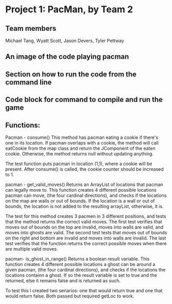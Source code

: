 # Project 1: PacMan, by Team 2

## Team members
Michael Tang, Wyatt Scott, Jason Devers, Tyler Pettway

## An image of the code playing pacman
## Section on how to run the code from the command line
## Code block for command to compile and run the game
## Functions:
Pacman - consume()
This method has pacman eating a cookie if there's one in its location. If pacman overlaps with a cookie, the method will call eatCookie from the map class and return the JComponent of the eaten cookie. Otherwise, the method returns null without updating anything.

The test function puts pacman in location (1,1), where a cookie will be present. After consume() is called, the cookie counter should be increased to 1.

pacman - get_valid_moves()
Returns an ArrayList of locations that pacman can legally move to.
This function creates 4 different possible locations pacman can move, (the four cardinal directions), and checks if the locations on the map are walls or out of bounds. If the location is a wall or out of bounds, the location is not added to the resulting arrayList, otherwise, it is.

The test for this method creates 3 pacmen in 3 different positions, and tests that the method returns the correct valid moves. 
The first test verifies that moves out of bounds on the top are invalid, moves into walls are valid, and moves into ghosts are valid. 
The second test tests that moves out of bounds on the right and bottom are invalid and moves into walls are invalid.
The last test verifies that the function returns the correct possible moves when there are multiple valid moves.

pacman- is_ghost_in_range()
Returns a boolean result variable.
This function creates 4 different possible locations a ghost can be around a given pacman, (the four cardinal directions), and checks if the locations the locations containn a ghost. If so the result variable is set to true and the returned, else it remains false and is returned as such.

To test this I created two senarios: one that would return true and one that would return false. Both passed but required getLoc to work.

